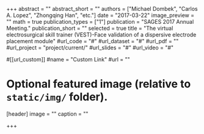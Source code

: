 +++
abstract = ""
abstract_short = ""
authors = ["Michael Dombek", "Carlos A. Lopez", "Zhongqing Han", "etc."]
date = "2017-03-22"
image_preview = ""
math = true
publication_types = ["1"]
publication = "SAGES 2017 Annual Meeting."
publication_short = ""
selected = true
title = "The virtual electrosurgical skill trainer (VEST)-Face validation of a dispersive electrode placement module"
#url_code = "#"
#url_dataset = "#"
#url_pdf = ""
#url_project = "project/current/"
#url_slides = "#"
#url_video = "#"

#[[url_custom]]
#name = "Custom Link"
#url = ""

# Optional featured image (relative to `static/img/` folder).
[header]
image = ""
caption = ""

+++
